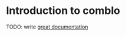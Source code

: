 # Introduction to comblo

TODO: write [great documentation](http://jacobian.org/writing/what-to-write/)
